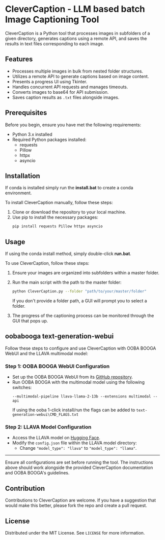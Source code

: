 # CleverCaption - LLM based batch Image Captioning Tool

CleverCaption is a Python tool that processes images in subfolders of a given directory, generates captions using a remote API, and saves the results in text files corresponding to each image.

## Features

- Processes multiple images in bulk from nested folder structures.
- Utilizes a remote API to generate captions based on image content.
- Presents a progress UI using Tkinter.
- Handles concurrent API requests and manages timeouts.
- Converts images to base64 for API submission.
- Saves caption results as `.txt` files alongside images.

## Prerequisites

Before you begin, ensure you have met the following requirements:

- Python 3.x installed
- Required Python packages installed:
  - requests
  - Pillow
  - httpx
  - asyncio

## Installation

If conda is installed simply run the **install.bat** to create a conda environment.

To install CleverCaption manually, follow these steps:

1. Clone or download the repository to your local machine.
2. Use pip to install the necessary packages:
   ```sh
   pip install requests Pillow httpx asyncio
   ```

## Usage

If using the conda install method, simply double-click **run.bat**.

To use CleverCaption, follow these steps:

1. Ensure your images are organized into subfolders within a master folder.
2. Run the main script with the path to the master folder:
   ```sh
   python CleverCaption.py --folder "path/to/your/master/folder"
   ```
   If you don't provide a folder path, a GUI will prompt you to select a folder.

3. The progress of the captioning process can be monitored through the GUI that pops up.

## oobabooga text-generation-webui

Follow these steps to configure and use CleverCaption with OOBA BOOGA WebUI and the LLAVA multimodal model:

### Step 1: OOBA BOOGA WebUI Configuration
- Set up the OOBA BOOGA WebUI from its [GitHub repository](https://github.com/oobabooga/text-generation-webui).
- Run OOBA BOOGA with the multimodal model using the following switches:
  ```
  --multimodal-pipeline llava-llama-2-13b --extensions multimodal --api
  ```
  If using the ooba 1-click install/run the flags can be added to `text-generation-webui\CMD_FLAGS.txt`

### Step 2: LLAVA Model Configuration
- Access the LLAVA model on [Hugging Face](https://huggingface.co/liuhaotian/llava-v1.5-13b).
- Modify the `config.json` file within the LLAVA model directory:
  - Change `"model_type": "llava"` to `"model_type": "llama"`.

---

Ensure all configurations are set before running the tool. The instructions above should work alongside the provided CleverCaption documentation and OOBA BOOGA's guidelines.

## Contribution

Contributions to CleverCaption are welcome. If you have a suggestion that would make this better, please fork the repo and create a pull request.

## License

Distributed under the MIT License. See `LICENSE` for more information.